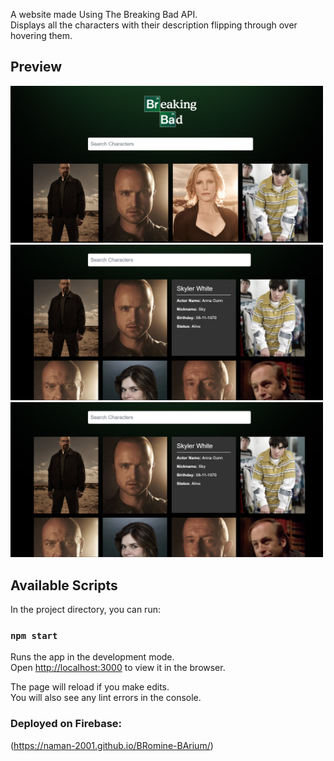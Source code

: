 A website made Using The Breaking Bad API.<br/>
Displays all the characters with their description flipping through over hovering them.

## Preview

<img src="images/bb-1.png" width="500px">
<img src="images/bb-2.png" width="500px">
<img src="images/bb-2.png" width="500px">

## Available Scripts

In the project directory, you can run:

### `npm start`

Runs the app in the development mode.<br />
Open [http://localhost:3000](http://localhost:3000) to view it in the browser.

The page will reload if you make edits.<br />
You will also see any lint errors in the console.

### Deployed on Firebase:

(https://naman-2001.github.io/BRomine-BArium/)
